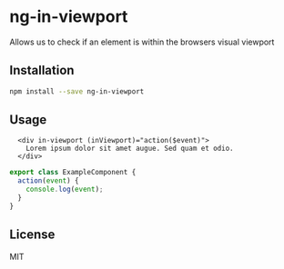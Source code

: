 # ng-in-viewport
Allows us to check if an element is within the browsers visual viewport

## Installation
```sh
npm install --save ng-in-viewport
```

## Usage
``` angular2html
  <div in-viewport (inViewport)="action($event)">
    Lorem ipsum dolor sit amet augue. Sed quam et odio.
  </div>
```

``` typescript
export class ExampleComponent {
  action(event) {
    console.log(event);
  }
}
```

## License
MIT
